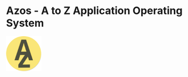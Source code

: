 # Azos - A to Z Application Operating System
<img src="/doc/img/az-01.svg" alt="Logo" width="96px" height="96px">